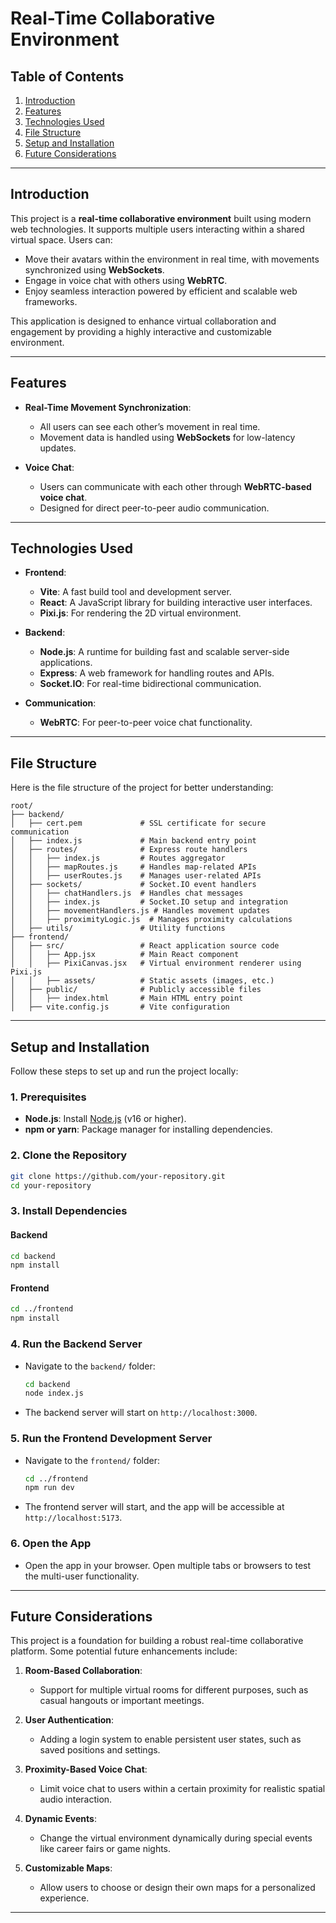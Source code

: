 # **Real-Time Collaborative Environment**

## **Table of Contents**
1. [Introduction](#introduction)
2. [Features](#features)
3. [Technologies Used](#technologies-used)
4. [File Structure](#file-structure)
5. [Setup and Installation](#setup-and-installation)
6. [Future Considerations](#future-considerations)

---

## **Introduction**

This project is a **real-time collaborative environment** built using modern web technologies. It supports multiple users interacting within a shared virtual space. Users can:

- Move their avatars within the environment in real time, with movements synchronized using **WebSockets**.
- Engage in voice chat with others using **WebRTC**.
- Enjoy seamless interaction powered by efficient and scalable web frameworks.

This application is designed to enhance virtual collaboration and engagement by providing a highly interactive and customizable environment.

---

## **Features**

- **Real-Time Movement Synchronization**: 
  - All users can see each other’s movement in real time.
  - Movement data is handled using **WebSockets** for low-latency updates.

- **Voice Chat**:
  - Users can communicate with each other through **WebRTC-based voice chat**.
  - Designed for direct peer-to-peer audio communication.

---

## **Technologies Used**

- **Frontend**:
  - **Vite**: A fast build tool and development server.
  - **React**: A JavaScript library for building interactive user interfaces.
  - **Pixi.js**: For rendering the 2D virtual environment.

- **Backend**:
  - **Node.js**: A runtime for building fast and scalable server-side applications.
  - **Express**: A web framework for handling routes and APIs.
  - **Socket.IO**: For real-time bidirectional communication.

- **Communication**:
  - **WebRTC**: For peer-to-peer voice chat functionality.

---

## **File Structure**

Here is the file structure of the project for better understanding:

```
root/
├── backend/
│   ├── cert.pem             # SSL certificate for secure communication
│   ├── index.js             # Main backend entry point
│   ├── routes/              # Express route handlers
│   │   ├── index.js         # Routes aggregator
│   │   ├── mapRoutes.js     # Handles map-related APIs
│   │   ├── userRoutes.js    # Manages user-related APIs
│   ├── sockets/             # Socket.IO event handlers
│   │   ├── chatHandlers.js  # Handles chat messages
│   │   ├── index.js         # Socket.IO setup and integration
│   │   ├── movementHandlers.js # Handles movement updates
│   │   ├── proximityLogic.js  # Manages proximity calculations
│   ├── utils/               # Utility functions
├── frontend/
│   ├── src/                 # React application source code
│   │   ├── App.jsx          # Main React component
│   │   ├── PixiCanvas.jsx   # Virtual environment renderer using Pixi.js
│   │   ├── assets/          # Static assets (images, etc.)
│   ├── public/              # Publicly accessible files
│   │   ├── index.html       # Main HTML entry point
│   ├── vite.config.js       # Vite configuration
```

---

## **Setup and Installation**

Follow these steps to set up and run the project locally:

### **1. Prerequisites**
- **Node.js**: Install [Node.js](https://nodejs.org/) (v16 or higher).
- **npm or yarn**: Package manager for installing dependencies.

### **2. Clone the Repository**

```bash
git clone https://github.com/your-repository.git
cd your-repository
```

### **3. Install Dependencies**

#### Backend
```bash
cd backend
npm install
```

#### Frontend
```bash
cd ../frontend
npm install
```

### **4. Run the Backend Server**

- Navigate to the `backend/` folder:
  ```bash
  cd backend
  node index.js
  ```
- The backend server will start on `http://localhost:3000`.

### **5. Run the Frontend Development Server**

- Navigate to the `frontend/` folder:
  ```bash
  cd ../frontend
  npm run dev
  ```
- The frontend server will start, and the app will be accessible at `http://localhost:5173`.

### **6. Open the App**

- Open the app in your browser. Open multiple tabs or browsers to test the multi-user functionality.

---

## **Future Considerations**

This project is a foundation for building a robust real-time collaborative platform. Some potential future enhancements include:

1. **Room-Based Collaboration**:
   - Support for multiple virtual rooms for different purposes, such as casual hangouts or important meetings.

2. **User Authentication**:
   - Adding a login system to enable persistent user states, such as saved positions and settings.

3. **Proximity-Based Voice Chat**:
   - Limit voice chat to users within a certain proximity for realistic spatial audio interaction.

4. **Dynamic Events**:
   - Change the virtual environment dynamically during special events like career fairs or game nights.

5. **Customizable Maps**:
   - Allow users to choose or design their own maps for a personalized experience.

---
